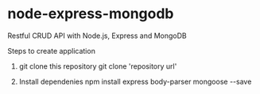 # node-express-mongodb

Restful CRUD API with Node.js, Express and MongoDB

Steps to create application 

1. git clone this repository 
git clone 'repository url'

2. Install dependenies
npm install express body-parser mongoose --save
